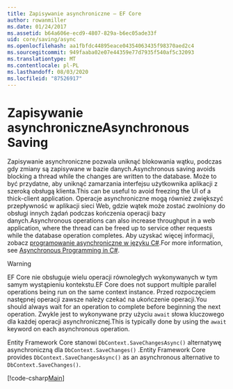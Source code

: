 ```yaml
---
title: Zapisywanie asynchroniczne — EF Core
author: rowanmiller
ms.date: 01/24/2017
ms.assetid: b64a606e-ecd9-4807-829a-b6ec05ade33f
uid: core/saving/async
ms.openlocfilehash: aa1fbfdc44895eace04354063435f98370aed2c4
ms.sourcegitcommit: 949faaba02e07e44359e77d7935f540af5c32093
ms.translationtype: MT
ms.contentlocale: pl-PL
ms.lasthandoff: 08/03/2020
ms.locfileid: "87526917"
---
```

# <a name="asynchronous-saving"></a><span data-ttu-id="63334-102">Zapisywanie asynchroniczne</span><span class="sxs-lookup"><span data-stu-id="63334-102">Asynchronous Saving</span></span>

<span data-ttu-id="63334-103">Zapisywanie asynchroniczne pozwala uniknąć blokowania wątku, podczas gdy zmiany są zapisywane w bazie danych.</span><span class="sxs-lookup"><span data-stu-id="63334-103">Asynchronous saving avoids blocking a thread while the changes are written to the database.</span></span> <span data-ttu-id="63334-104">Może to być przydatne, aby uniknąć zamarzania interfejsu użytkownika aplikacji z szeroką obsługą klienta.</span><span class="sxs-lookup"><span data-stu-id="63334-104">This can be useful to avoid freezing the UI of a thick-client application.</span></span> <span data-ttu-id="63334-105">Operacje asynchroniczne mogą również zwiększyć przepływność w aplikacji sieci Web, gdzie wątek może zostać zwolniony do obsługi innych żądań podczas kończenia operacji bazy danych.</span><span class="sxs-lookup"><span data-stu-id="63334-105">Asynchronous operations can also increase throughput in a web application, where the thread can be freed up to service other requests while the database operation completes.</span></span> <span data-ttu-id="63334-106">Aby uzyskać więcej informacji, zobacz [programowanie asynchroniczne w języku C#](/dotnet/csharp/async).</span><span class="sxs-lookup"><span data-stu-id="63334-106">For more information, see [Asynchronous Programming in C#](/dotnet/csharp/async).</span></span>

> [!WARNING]  
> <span data-ttu-id="63334-107">EF Core nie obsługuje wielu operacji równoległych wykonywanych w tym samym wystąpieniu kontekstu.</span><span class="sxs-lookup"><span data-stu-id="63334-107">EF Core does not support multiple parallel operations being run on the same context instance.</span></span> <span data-ttu-id="63334-108">Przed rozpoczęciem następnej operacji zawsze należy czekać na ukończenie operacji.</span><span class="sxs-lookup"><span data-stu-id="63334-108">You should always wait for an operation to complete before beginning the next operation.</span></span> <span data-ttu-id="63334-109">Zwykle jest to wykonywane przy użyciu `await` słowa kluczowego dla każdej operacji asynchronicznej.</span><span class="sxs-lookup"><span data-stu-id="63334-109">This is typically done by using the `await` keyword on each asynchronous operation.</span></span>

<span data-ttu-id="63334-110">Entity Framework Core stanowi `DbContext.SaveChangesAsync()` alternatywę asynchroniczną dla `DbContext.SaveChanges()` .</span><span class="sxs-lookup"><span data-stu-id="63334-110">Entity Framework Core provides `DbContext.SaveChangesAsync()` as an asynchronous alternative to `DbContext.SaveChanges()`.</span></span>

[!code-csharp[Main](../../../samples/core/Saving/Async/Sample.cs#Sample)]
